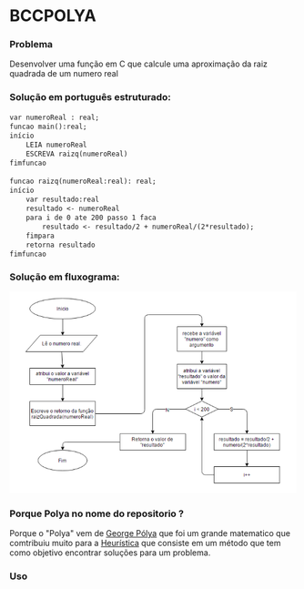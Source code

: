 # BCCPOLYA

### Problema
Desenvolver uma função em C que calcule uma aproximação da raiz quadrada de um numero real

### Solução em português estruturado:
```portugol
var numeroReal : real;
funcao main():real;
início
	LEIA numeroReal
	ESCREVA raizq(numeroReal)
fimfuncao

funcao raizq(numeroReal:real): real;
início
	var resultado:real
	resultado <- numeroReal
	para i de 0 ate 200 passo 1 faca
		resultado <- resultado/2 + numeroReal/(2*resultado);
	fimpara
	retorna resultado
fimfuncao
```

### Solução em fluxograma:
![Fluxograma](./fluxograma.png "Fluxograma")

### Porque Polya no nome do repositorio ?
Porque o "Polya" vem de [George Pólya](https://pt.wikipedia.org/wiki/George_P%C3%B3lya) que foi um grande matematico que comtribuiu muito para a [Heurística](https://pt.wikipedia.org/wiki/Heur%C3%ADstica) que consiste em um método que tem como objetivo encontrar soluções para um problema.
### Uso 